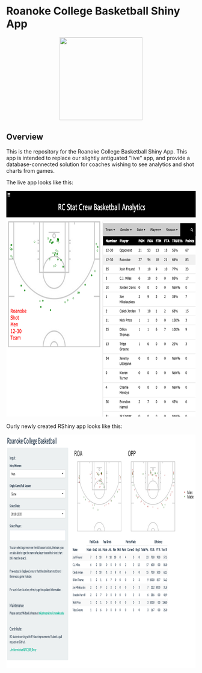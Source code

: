 # Roanoke College Basketball Shiny App

<p align="center">
  <img width="220" height="220" src="https://cdn.prestosports.com/action/cdn/logos/rpi/578/mbkb.png">
</p>

## Overview
This is the repository for the Roanoke College Basketball Shiny App. This app is intended to replace our slightly antiguated "live" app, and provide a database-connected solution for coaches wishing to see analytics and shot charts from games. 

The live app looks like this:

<p align="center">
  <img width="800" height="600" src="images/ex1.png">
</p>

Ourly newly created RShiny app looks like this:

<p align="center">
  <img width="800" height="620" src="images/ex2.png">
</p>


